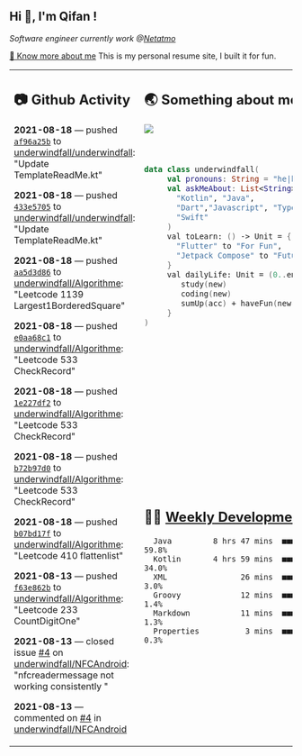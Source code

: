 <h2> Hi 👋, I'm Qifan ! </h2>
<p><em>Software engineer currently work @<a href="https://www.netatmo.com">Netatmo</a>
</em></p><p><a href="https://qifanyang.com/resume" target="_blank"> 🔭 Know more about me</a> This is my personal resume site, I built it for fun.</p>
<table><tr><td valign="top" rowspan="2">

 ## 📷 Github Activity
 <!-- githubActivity starts -->
  **2021-08-18** — pushed [`af96a25b`](https://github.com/underwindfall/underwindfall/commit/af96a25bcc737ff63e98fd57230e0e80ea25074d) to [underwindfall/underwindfall](https://api.github.com/repos/underwindfall/underwindfall): "Update TemplateReadMe.kt"

  **2021-08-18** — pushed [`433e5705`](https://github.com/underwindfall/underwindfall/commit/433e5705476216380fe685822ae9d9293ff64d23) to [underwindfall/underwindfall](https://api.github.com/repos/underwindfall/underwindfall): "Update TemplateReadMe.kt"

  **2021-08-18** — pushed [`aa5d3d86`](https://github.com/underwindfall/Algorithme/commit/aa5d3d866562dc6e1d991524035014fe1cc0810d) to [underwindfall/Algorithme](https://api.github.com/repos/underwindfall/Algorithme): "Leetcode 1139 Largest1BorderedSquare"

  **2021-08-18** — pushed [`e0aa68c1`](https://github.com/underwindfall/Algorithme/commit/e0aa68c1a681a74ed2915ff69b54cf815ea4b6ab) to [underwindfall/Algorithme](https://api.github.com/repos/underwindfall/Algorithme): "Leetcode 533 CheckRecord"

  **2021-08-18** — pushed [`1e227df2`](https://github.com/underwindfall/Algorithme/commit/1e227df2095f455aebfd69d2be5db8b3f91fd8b4) to [underwindfall/Algorithme](https://api.github.com/repos/underwindfall/Algorithme): "Leetcode 533 CheckRecord"

  **2021-08-18** — pushed [`b72b97d0`](https://github.com/underwindfall/Algorithme/commit/b72b97d05e76f17107fbc0751de5197806ee7d05) to [underwindfall/Algorithme](https://api.github.com/repos/underwindfall/Algorithme): "Leetcode 533 CheckRecord"

  **2021-08-18** — pushed [`b07bd17f`](https://github.com/underwindfall/Algorithme/commit/b07bd17fa3727dd5a15e1dcf6648602474cba69b) to [underwindfall/Algorithme](https://api.github.com/repos/underwindfall/Algorithme): "Leetcode 410 flattenlist"

  **2021-08-13** — pushed [`f63e862b`](https://github.com/underwindfall/Algorithme/commit/f63e862b8fd17f0a616027beb178a87fcd14c29c) to [underwindfall/Algorithme](https://api.github.com/repos/underwindfall/Algorithme): "Leetcode 233 CountDigitOne"

  **2021-08-13** — closed issue [#4](https://api.github.com/repos/underwindfall/NFCAndroid/issues/4) on [underwindfall/NFCAndroid](https://api.github.com/repos/underwindfall/NFCAndroid): "nfcreadermessage not working consistently "

  **2021-08-13** — commented on [#4](https://github.com/underwindfall/NFCAndroid/issues/4#issuecomment-898486194) in [underwindfall/NFCAndroid](https://api.github.com/repos/underwindfall/NFCAndroid)
 <!-- githubActivity ends -->
 </td><td valign="top">

 ## 🌏 Something about me
 <!-- profile starts -->
 <a href="https://github.com/underwindfall" width="100%">
   <img src="https://activity-graph.herokuapp.com/graph?username=underwindfall&theme=react-dark&hide_border=true&bg_color=00000000&color=BDDFFF&line=6E93B5&point=BDDFFF"/>
 </a>
 <br/>
 <br/>
 <br/>

 ```kotlin
 data class underwindfall(
      val pronouns: String = "he|him",
      val askMeAbout: List<String> = listOf(
        "Kotlin", "Java",
        "Dart","Javascript", "Typescript",
        "Swift"
      )
      val toLearn: () -> Unit = {
        "Flutter" to "For Fun",
        "Jetpack Compose" to "Future"
      }
      val dailyLife: Unit = (0..end).reduce { acc, new ->
         study(new)
         coding(new)
         sumUp(acc) + haveFun(new)
      }
 )
 ```
 <!-- profile ends -->
 </td></tr><tr><td valign="top">

 ## 🏊‍♂️ <a href="https://gist.github.com/underwindfall/377ee88ba1fabd1e93516e48ca9c61eb" target="_blank">Weekly Development Breakdown</a>
  <!-- codeTime starts -->
  ```text
    Java         8 hrs 47 mins  ■■■■■■■■■■■■■■■■■▦□□□□□□  59.8%
    Kotlin       4 hrs 59 mins  ■■■■■■■■■■■▦□□□□□□□□□□□□  34.0%
    XML                26 mins  ■■■■◱□□□□□□□□□□□□□□□□□□□   3.0%
    Groovy             12 mins  ■■■▦□□□□□□□□□□□□□□□□□□□□   1.4%
    Markdown           11 mins  ■■■▦□□□□□□□□□□□□□□□□□□□□   1.3%
    Properties          3 mins  ■■■▥□□□□□□□□□□□□□□□□□□□□   0.3%
  ```
  <!-- codeTime starts -->
  </td></tr></table>